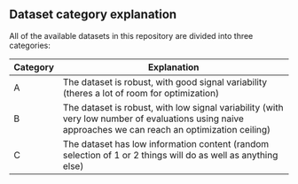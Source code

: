 ## Dataset category explanation

All of the available datasets in this repository are divided into three categories:

| Category | Explanation |
| --------- | ----------|
| A | The dataset is robust, with good signal variability (theres a lot of room for optimization) |
| B | The dataset is robust, with low signal variability (with very low number of evaluations using naive approaches we can reach an optimization ceiling) | 
| C | The dataset has low information content (random selection of 1 or 2 things will do as well as anything else) |